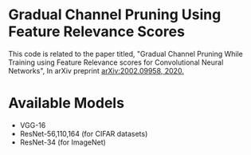 # Gradual Channel Pruning Using Feature Relevance Scores
This code is related to the paper titled, "Gradual Channel Pruning While Training using Feature Relevance scores for Convolutional Neural Networks", In arXiv preprint [arXiv:2002.09958, 2020.](https://arxiv.org/pdf/2002.09958.pdf) 

# Available Models
* VGG-16
* ResNet-56,110,164 (for CIFAR datasets)
* ResNet-34 (for ImageNet)
